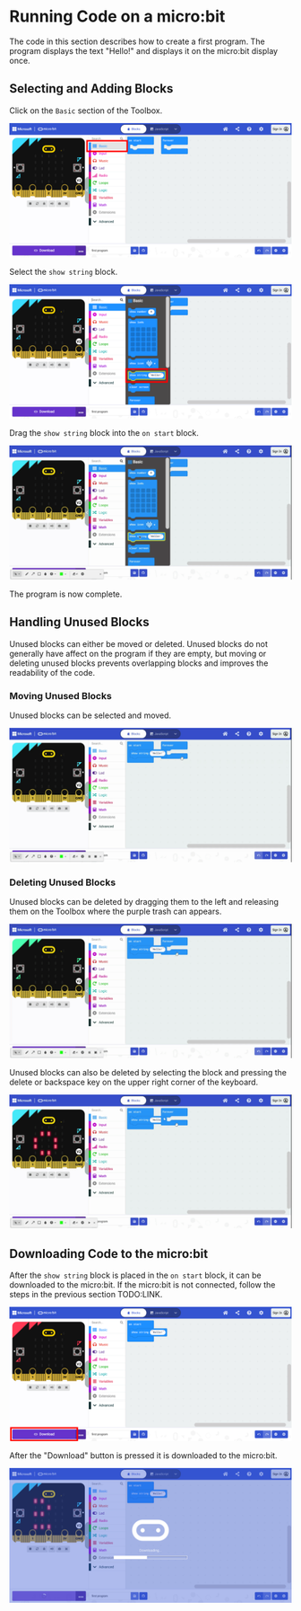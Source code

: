 # Running Code on a micro:bit

The code in this section describes how to create a first program. The program displays the text "Hello!" and displays it on the micro:bit display once.

## Selecting and Adding Blocks

Click on the `Basic` section of the Toolbox.

![makecode-first-program-01](assets/makecode-first-program-01.png)

Select the `show string` block.

![makecode-first-program-02](assets/makecode-first-program-02.png)

Drag the `show string` block into the `on start` block.

![makecode-first-program-03](assets/makecode-first-program-03.gif)

The program is now complete.

## Handling Unused Blocks

Unused blocks can either be moved or deleted. Unused blocks do not generally have affect on the program if they are empty, but moving or deleting unused blocks prevents overlapping blocks and improves the readability of the code.

### Moving Unused Blocks

Unused blocks can be selected and moved.

![makecode-first-program-04](assets/makecode-first-program-04.gif)

### Deleting Unused Blocks

Unused blocks can be deleted by dragging them to the left and releasing them on the Toolbox where the purple trash can appears.

![makecode-first-program-05](assets/makecode-first-program-05.gif)

Unused blocks can also be deleted by selecting the block and pressing the delete or backspace key on the upper right corner of the keyboard.

![makecode-first-program-06](assets/makecode-first-program-06.gif)

## Downloading Code to the micro:bit

After the `show string` block is placed in the `on start` block, it can be downloaded to the micro:bit. If the micro:bit is not connected, follow the steps in the previous section TODO:LINK.

![makecode-first-program-07](assets/makecode-first-program-07.png)

After the "Download" button is pressed it is downloaded to the micro:bit.

![makecode-first-program-08](assets/makecode-first-program-08.png)
